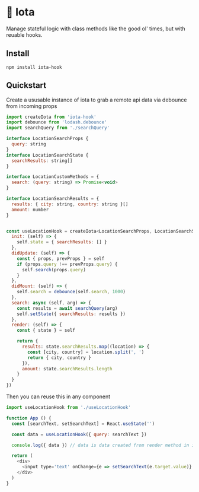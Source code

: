 # 💫 Iota

Manage stateful logic with class methods like the good ol' times, but with reuable hooks.

## Install

```
npm install iota-hook
```

## Quickstart

Create a ususable instance of iota to grab a remote api data via debounce from incoming props

```js
import createIota from 'iota-hook'
import debounce from 'lodash.debounce'
import searchQuery from './searchQuery'

interface LocationSearchProps {
  query: string
}
interface LocationSearchState {
  searchResults: string[]
}

interface LocationCustomMethods = {
  search: (query: string) => Promise<void>
}

interface LocationSearchResults = {
  results: { city: string, country: string }[]
  amount: number
}


const useLocationHook = createIota<LocationSearchProps, LocationSearchState, LocationCustomMethods, LocationSearchResults>({
  init: (self) => {
    self.state = { searchResults: [] }
  },
  didUpdate: (self) => {
    const { props, prevProps } = self
    if (props.query !== prevProps.query) {
      self.search(props.query)
    }
  },
  didMount: (self) => {
    self.search = debounce(self.search, 1000)
  },
  search: async (self, arg) => {
    const results = await searchQuery(arg)
    self.setState({ searchResults: results })
  },
  render: (self) => {
    const { state } = self

    return {
      results: state.searchResults.map((location) => {
        const [city, country] = location.split(', ')
        return { city, country }
      }),
      amount: state.searchResults.length
    }
  }
})

```

Then you can reuse this in any component

```js
import useLocationHook from './useLocationHook'

function App () {
  const [searchText, setSearchText] = React.useState('')

  const data = useLocationHook({ query: searchText })

  console.log({ data }) // data is data created from render method in iota hook

  return (
    <div>
      <input type='text' onChange={e => setSearchText(e.target.value)} />
    </div>
  )
}
```
